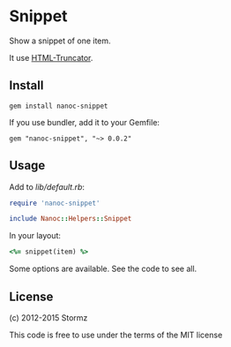 # Snippet

Show a snippet of one item.

It use [HTML-Truncator](https://github.com/nono/HTML-Truncator).

## Install

    gem install nanoc-snippet

If you use bundler, add it to your Gemfile:

    gem "nanoc-snippet", "~> 0.0.2"

## Usage

Add to *lib/default.rb*:

```ruby
require 'nanoc-snippet'

include Nanoc::Helpers::Snippet
```

In your layout:

```ruby
<%= snippet(item) %>
```

Some options are available. See the code to see all.

## License

(c) 2012-2015 Stormz

This code is free to use under the terms of the MIT license
